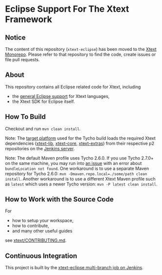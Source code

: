 # Eclipse Support For The Xtext Framework

## Notice

The content of this repository (`xtext-eclipse`) has been moved to the [Xtext Monorepo](https://github.com/eclipse/xtext/). Please refer to that repository to find the code, create issues or file pull requests.

## About

This repository contains all Eclipse related code for Xtext, including
 - the [general Eclipse support](https://www.eclipse.org/Xtext/documentation/310_eclipse_support.html) for Xtext languages,
 - the Xtext SDK for Eclipse itself.

## How To Build

Checkout and run `mvn clean install`.

Note: The [target platform](releng/org.eclipse.xtext.target/org.eclipse.xtext.target-luna.target) used for the Tycho build loads the required Xtext dependencies ([xtext-lib](https://github.com/eclipse/xtext-lib), [xtext-core](https://github.com/eclipse/xtext-core), [xtext-extras](https://github.com/eclipse/xtext-extras)) from their respective p2 repositories on the [Jenkins server](https://ci.eclipse.org/xtext/).

Note: The default Maven profile uses Tycho 2.6.0. If you use Tycho 2.7.0+ on the same machine, you may run into [an issue](https://github.com/eclipse-tycho/tycho/issues/725) with an error about `bundleLocation not found`. One workaround is to use a separate Maven repository for Tycho 2.6.0: `mvn -Dmaven.repo.local=./some/path clean install`. Another workaround is to use a different Xtext Maven profile such as `latest` which uses a newer Tycho version: `mvn -P latest clean install`.

## How to Work with the Source Code

For
 * how to setup your workspace,
 * how to contribute,
 * and many other useful guides

see [xtext/CONTRIBUTING.md](https://github.com/eclipse/xtext/blob/master/CONTRIBUTING.md).

## Continuous Integration

This project is built by the [xtext-eclipse multi-branch job on Jenkins](https://ci.eclipse.org/xtext/job/xtext-eclipse/).

